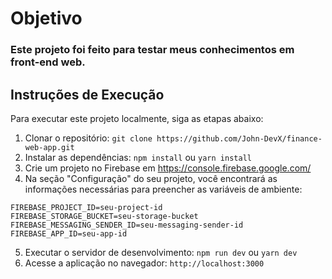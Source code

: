 # Objetivo
### Este projeto foi feito para testar meus conhecimentos em front-end web.

## Instruções de Execução
Para executar este projeto localmente, siga as etapas abaixo:

1. Clonar o repositório: `git clone https://github.com/John-DevX/finance-web-app.git`
2. Instalar as dependências: `npm install` ou `yarn install`
3. Crie um projeto no Firebase em https://console.firebase.google.com/
4. Na seção "Configuração" do seu projeto, você encontrará as informações necessárias para preencher as variáveis de ambiente:
```FIREBASE_AUTH_DOMAIN=seu-auth-domain
FIREBASE_PROJECT_ID=seu-project-id
FIREBASE_STORAGE_BUCKET=seu-storage-bucket
FIREBASE_MESSAGING_SENDER_ID=seu-messaging-sender-id
FIREBASE_APP_ID=seu-app-id
```
5. Executar o servidor de desenvolvimento: `npm run dev` ou `yarn dev`
6. Acesse a aplicação no navegador: `http://localhost:3000`



